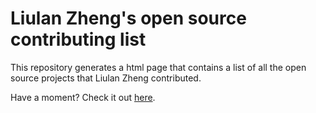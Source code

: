 # Liulan Zheng's open source contributing list

This repository generates a html page that contains a list of all the open source projects that Liulan Zheng contributed.

Have a moment? Check it out [here](https://liulanz.github.io/My-Open-Source-Contributing-List/).

